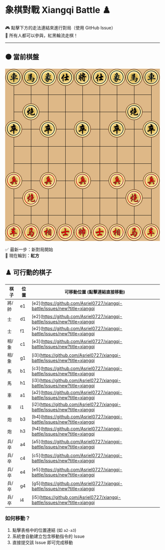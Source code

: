 # 象棋對戰 Xiangqi Battle ♟️

🎮 點擊下方的走法連結來進行對局（使用 GitHub Issue）  
👥 所有人都可以參與，紅黑輪流走棋！

---

## ⚫️ 當前棋盤


![current board](https://raw.githubusercontent.com/Asriel0727/xiangqi-battle/main/images/board/board_20250612062939.png?20250612062940)

✅ 最新一步：新對局開始  
🎯 現在輪到：**紅方**

## ♟️ 可行動的棋子

| 棋子 | 位置 | 可移動位置 (點擊連結直接移動) |
|------|------|-----------------------------|
| 將/帥 | e1 | [e2](https://github.com/Asriel0727/xiangqi-battle/issues/new?title=xiangqi|move|e1-e2|game001&body=請勿修改標題，直接提交即可) |
| 士 | d1 | [e2](https://github.com/Asriel0727/xiangqi-battle/issues/new?title=xiangqi|move|d1-e2|game001&body=請勿修改標題，直接提交即可) |
| 士 | f1 | [e2](https://github.com/Asriel0727/xiangqi-battle/issues/new?title=xiangqi|move|f1-e2|game001&body=請勿修改標題，直接提交即可) |
| 相/象 | c1 | [e3](https://github.com/Asriel0727/xiangqi-battle/issues/new?title=xiangqi|move|c1-e3|game001&body=請勿修改標題，直接提交即可) [a3](https://github.com/Asriel0727/xiangqi-battle/issues/new?title=xiangqi|move|c1-a3|game001&body=請勿修改標題，直接提交即可) |
| 相/象 | g1 | [i3](https://github.com/Asriel0727/xiangqi-battle/issues/new?title=xiangqi|move|g1-i3|game001&body=請勿修改標題，直接提交即可) [e3](https://github.com/Asriel0727/xiangqi-battle/issues/new?title=xiangqi|move|g1-e3|game001&body=請勿修改標題，直接提交即可) |
| 馬 | b1 | [c3](https://github.com/Asriel0727/xiangqi-battle/issues/new?title=xiangqi|move|b1-c3|game001&body=請勿修改標題，直接提交即可) [a3](https://github.com/Asriel0727/xiangqi-battle/issues/new?title=xiangqi|move|b1-a3|game001&body=請勿修改標題，直接提交即可) |
| 馬 | h1 | [i3](https://github.com/Asriel0727/xiangqi-battle/issues/new?title=xiangqi|move|h1-i3|game001&body=請勿修改標題，直接提交即可) [g3](https://github.com/Asriel0727/xiangqi-battle/issues/new?title=xiangqi|move|h1-g3|game001&body=請勿修改標題，直接提交即可) |
| 車 | a1 | [a2](https://github.com/Asriel0727/xiangqi-battle/issues/new?title=xiangqi|move|a1-a2|game001&body=請勿修改標題，直接提交即可) [a3](https://github.com/Asriel0727/xiangqi-battle/issues/new?title=xiangqi|move|a1-a3|game001&body=請勿修改標題，直接提交即可) |
| 車 | i1 | [i2](https://github.com/Asriel0727/xiangqi-battle/issues/new?title=xiangqi|move|i1-i2|game001&body=請勿修改標題，直接提交即可) [i3](https://github.com/Asriel0727/xiangqi-battle/issues/new?title=xiangqi|move|i1-i3|game001&body=請勿修改標題，直接提交即可) |
| 炮 | b3 | [b4](https://github.com/Asriel0727/xiangqi-battle/issues/new?title=xiangqi|move|b3-b4|game001&body=請勿修改標題，直接提交即可) [b5](https://github.com/Asriel0727/xiangqi-battle/issues/new?title=xiangqi|move|b3-b5|game001&body=請勿修改標題，直接提交即可) [b6](https://github.com/Asriel0727/xiangqi-battle/issues/new?title=xiangqi|move|b3-b6|game001&body=請勿修改標題，直接提交即可) [b7](https://github.com/Asriel0727/xiangqi-battle/issues/new?title=xiangqi|move|b3-b7|game001&body=請勿修改標題，直接提交即可) [b10](https://github.com/Asriel0727/xiangqi-battle/issues/new?title=xiangqi|move|b3-b10|game001&body=請勿修改標題，直接提交即可) [c3](https://github.com/Asriel0727/xiangqi-battle/issues/new?title=xiangqi|move|b3-c3|game001&body=請勿修改標題，直接提交即可) [d3](https://github.com/Asriel0727/xiangqi-battle/issues/new?title=xiangqi|move|b3-d3|game001&body=請勿修改標題，直接提交即可) [e3](https://github.com/Asriel0727/xiangqi-battle/issues/new?title=xiangqi|move|b3-e3|game001&body=請勿修改標題，直接提交即可) [f3](https://github.com/Asriel0727/xiangqi-battle/issues/new?title=xiangqi|move|b3-f3|game001&body=請勿修改標題，直接提交即可) [g3](https://github.com/Asriel0727/xiangqi-battle/issues/new?title=xiangqi|move|b3-g3|game001&body=請勿修改標題，直接提交即可) [b2](https://github.com/Asriel0727/xiangqi-battle/issues/new?title=xiangqi|move|b3-b2|game001&body=請勿修改標題，直接提交即可) [a3](https://github.com/Asriel0727/xiangqi-battle/issues/new?title=xiangqi|move|b3-a3|game001&body=請勿修改標題，直接提交即可) |
| 炮 | h3 | [h4](https://github.com/Asriel0727/xiangqi-battle/issues/new?title=xiangqi|move|h3-h4|game001&body=請勿修改標題，直接提交即可) [h5](https://github.com/Asriel0727/xiangqi-battle/issues/new?title=xiangqi|move|h3-h5|game001&body=請勿修改標題，直接提交即可) [h6](https://github.com/Asriel0727/xiangqi-battle/issues/new?title=xiangqi|move|h3-h6|game001&body=請勿修改標題，直接提交即可) [h7](https://github.com/Asriel0727/xiangqi-battle/issues/new?title=xiangqi|move|h3-h7|game001&body=請勿修改標題，直接提交即可) [h10](https://github.com/Asriel0727/xiangqi-battle/issues/new?title=xiangqi|move|h3-h10|game001&body=請勿修改標題，直接提交即可) [i3](https://github.com/Asriel0727/xiangqi-battle/issues/new?title=xiangqi|move|h3-i3|game001&body=請勿修改標題，直接提交即可) [h2](https://github.com/Asriel0727/xiangqi-battle/issues/new?title=xiangqi|move|h3-h2|game001&body=請勿修改標題，直接提交即可) [g3](https://github.com/Asriel0727/xiangqi-battle/issues/new?title=xiangqi|move|h3-g3|game001&body=請勿修改標題，直接提交即可) [f3](https://github.com/Asriel0727/xiangqi-battle/issues/new?title=xiangqi|move|h3-f3|game001&body=請勿修改標題，直接提交即可) [e3](https://github.com/Asriel0727/xiangqi-battle/issues/new?title=xiangqi|move|h3-e3|game001&body=請勿修改標題，直接提交即可) [d3](https://github.com/Asriel0727/xiangqi-battle/issues/new?title=xiangqi|move|h3-d3|game001&body=請勿修改標題，直接提交即可) [c3](https://github.com/Asriel0727/xiangqi-battle/issues/new?title=xiangqi|move|h3-c3|game001&body=請勿修改標題，直接提交即可) |
| 兵/卒 | a4 | [a5](https://github.com/Asriel0727/xiangqi-battle/issues/new?title=xiangqi|move|a4-a5|game001&body=請勿修改標題，直接提交即可) |
| 兵/卒 | c4 | [c5](https://github.com/Asriel0727/xiangqi-battle/issues/new?title=xiangqi|move|c4-c5|game001&body=請勿修改標題，直接提交即可) |
| 兵/卒 | e4 | [e5](https://github.com/Asriel0727/xiangqi-battle/issues/new?title=xiangqi|move|e4-e5|game001&body=請勿修改標題，直接提交即可) |
| 兵/卒 | g4 | [g5](https://github.com/Asriel0727/xiangqi-battle/issues/new?title=xiangqi|move|g4-g5|game001&body=請勿修改標題，直接提交即可) |
| 兵/卒 | i4 | [i5](https://github.com/Asriel0727/xiangqi-battle/issues/new?title=xiangqi|move|i4-i5|game001&body=請勿修改標題，直接提交即可) |


### 如何移動？
1. 點擊表格中的位置連結 (如 `a2-a3`)
2. 系統會自動建立包含移動指令的 Issue
3. 直接提交該 Issue 即可完成移動
